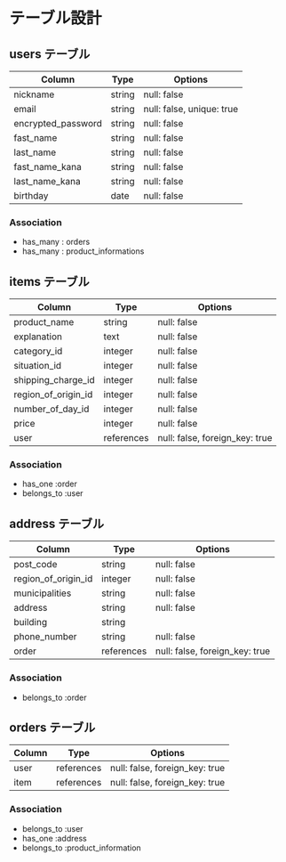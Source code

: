# テーブル設計

## users テーブル

| Column             | Type   | Options                  |
| ------------------ | ------ | ------------------------ |
| nickname           | string | null: false              |
| email              | string | null: false, unique: true|
| encrypted_password | string | null: false              |
| fast_name          | string | null: false              |
| last_name          | string | null: false              |
| fast_name_kana     | string | null: false              |
| last_name_kana     | string | null: false              |
| birthday           | date   | null: false              |

### Association

- has_many : orders
- has_many : product_informations

## items テーブル

| Column              | Type       | Options                        |
| ------------------- | ---------  | ------------------------------ |
| product_name        | string     | null: false                    |
| explanation         | text       | null: false                    |
| category_id         | integer    | null: false                    |
| situation_id        | integer    | null: false                    |
| shipping_charge_id  | integer    | null: false                    |
| region_of_origin_id | integer    | null: false                    |
| number_of_day_id    | integer    | null: false                    |
| price               | integer    | null: false                    |
| user                | references | null: false, foreign_key: true |

### Association

- has_one :order
- belongs_to :user


## address テーブル

| Column               | Type       | Options                        |
| -------------------  | ---------- | ------------------------------ |
| post_code            | string     | null: false                    |
| region_of_origin_id  | integer    | null: false                    |
| municipalities       | string     | null: false                    |
| address              | string     | null: false                    |
| building             | string     |                                |
| phone_number         | string     | null: false                    |
| order                | references | null: false, foreign_key: true |


### Association
- belongs_to :order

## orders テーブル

| Column     | Type       | Options                        |
| ---------  | ---------- | ------------------------------ |
| user       | references | null: false, foreign_key: true |
| item       | references | null: false, foreign_key: true |

### Association

- belongs_to :user
- has_one :address
- belongs_to :product_information

